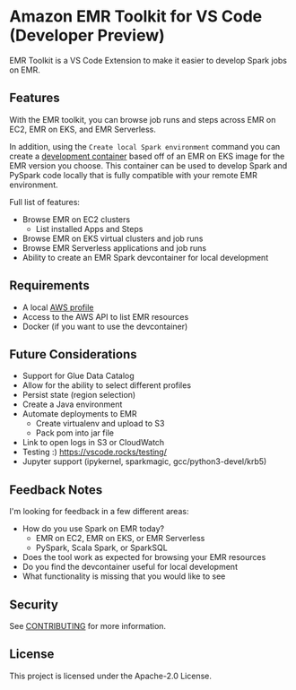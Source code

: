 # Amazon EMR Toolkit for VS Code (Developer Preview)

EMR Toolkit is a VS Code Extension to make it easier to develop Spark jobs on EMR.

## Features

With the EMR toolkit, you can browse job runs and steps across EMR on EC2, EMR on EKS, and EMR Serverless. 

In addition, using the `Create local Spark environment` command you can create a [development container](https://code.visualstudio.com/docs/remote/containers) based off of an EMR on EKS image for the EMR version you choose. This container can be used to develop Spark and PySpark code locally that is fully compatible with your remote EMR environment.

Full list of features:

* Browse EMR on EC2 clusters
    * List installed Apps and Steps
* Browse EMR on EKS virtual clusters and job runs
* Browse EMR Serverless applications and job runs
* Ability to create an EMR Spark devcontainer for local development

## Requirements

- A local [AWS profile](https://docs.aws.amazon.com/cli/latest/userguide/cli-configure-quickstart.html)
- Access to the AWS API to list EMR resources
- Docker (if you want to use the devcontainer)

## Future Considerations

- Support for Glue Data Catalog
- Allow for the ability to select different profiles
- Persist state (region selection)
- Create a Java environment
- Automate deployments to EMR
    - Create virtualenv and upload to S3
    - Pack pom into jar file
- Link to open logs in S3 or CloudWatch
- Testing :) https://vscode.rocks/testing/
- Jupyter support (ipykernel, sparkmagic, gcc/python3-devel/krb5)


## Feedback Notes

I'm looking for feedback in a few different areas:

- How do you use Spark on EMR today?
    - EMR on EC2, EMR on EKS, or EMR Serverless
    - PySpark, Scala Spark, or SparkSQL
- Does the tool work as expected for browsing your EMR resources
- Do you find the devcontainer useful for local development
- What functionality is missing that you would like to see

## Security

See [CONTRIBUTING](CONTRIBUTING.md#security-issue-notifications) for more information.

## License

This project is licensed under the Apache-2.0 License.
